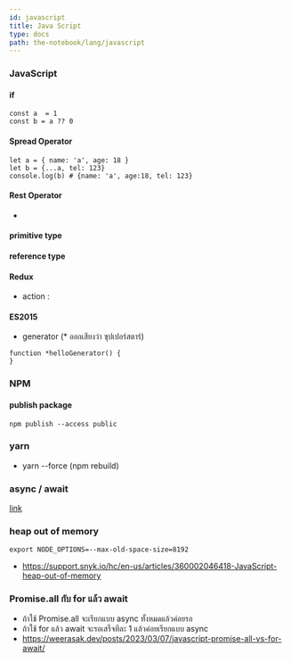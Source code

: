 ```yaml
---
id: javascript
title: Java Script
type: docs
path: the-notebook/lang/javascript
---
```


### JavaScript

#### if

```
const a  = 1
const b = a ?? 0
```

#### Spread Operator

```
let a = { name: 'a', age: 18 }
let b = {...a, tel: 123}
console.log(b) # {name: 'a', age:18, tel: 123}
```

#### Rest Operator

-

#### primitive type

#### reference type

#### Redux

- action :

#### ES2015

- generator (\* ออกเสียงว่า ซุปเปอร์สตาร์)

```
function *helloGenerator() {
}
```

### NPM

#### publish package

```
npm publish --access public
```

### yarn

- yarn --force (npm rebuild)

### async / await

[link](https://khasathan.in.th/archives/1525/nodejs-%E0%B8%82%E0%B9%89%E0%B8%AD%E0%B8%84%E0%B8%A7%E0%B8%A3%E0%B8%A3%E0%B8%B0%E0%B8%A7%E0%B8%B1%E0%B8%87%E0%B8%81%E0%B8%B2%E0%B8%A3%E0%B9%83%E0%B8%8A%E0%B9%89%E0%B8%87%E0%B8%B2%E0%B8%99-asyncawait-%E0%B8%81%E0%B8%B1%E0%B8%9A-foreach)

### heap out of memory

```
export NODE_OPTIONS=--max-old-space-size=8192
```

- https://support.snyk.io/hc/en-us/articles/360002046418-JavaScript-heap-out-of-memory


###  Promise.all กับ for แล้ว await
- ถ้าใช้ Promise.all จะเรียกแบบ async ทั้งหมดแล้วค่อยรอ
- ถ้าใช้ for แล้ว await จะรอเสร็จทีละ 1 แล้วค่อยเรียกแบบ async
- https://weerasak.dev/posts/2023/03/07/javascript-promise-all-vs-for-await/
